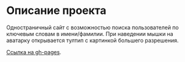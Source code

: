 # Описание проекта

Одностраничный сайт с возможностью поиска пользователей по ключевым словам в имени/фамилии.
При наведении мышки на аватарку открывается тултип с картинкой большего разрешения.

[Ссылка на gh-pages](https://goncharenkogeorgy.github.io/testSTMLabs/).